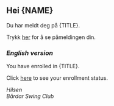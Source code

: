 ﻿## Hei {NAME}

Du har meldt deg på {TITLE}.

Trykk [her]({LINK}) for å se påmeldingen din.

### _English version_

You have enrolled in {TITLE}.

Click [here]({LINK}) to see your enrollment status.


*Hilsen*  
*Bårdar Swing Club*